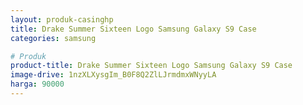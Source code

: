 ```yaml
---
layout: produk-casinghp
title: Drake Summer Sixteen Logo Samsung Galaxy S9 Case
categories: samsung

# Produk
product-title: Drake Summer Sixteen Logo Samsung Galaxy S9 Case
image-drive: 1nzXLXysgIm_B0F8Q2ZlLJrmdmxWNyyLA
harga: 90000
---
```

